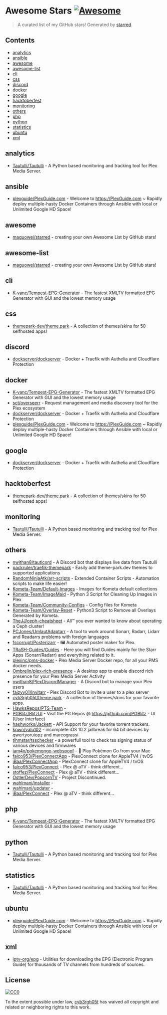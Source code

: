 <!--lint disable awesome-contributing awesome-license awesome-list-item match-punctuation no-repeat-punctuation no-undefined-references awesome-spell-check-->
# Awesome Stars [![Awesome](https://awesome.re/badge.svg)](https://github.com/sindresorhus/awesome)

> A curated list of my GitHub stars! Generated by [starred](https://github.com/maguowei/starred).

## Contents

- [analytics](#analytics)
- [ansible](#ansible)
- [awesome](#awesome)
- [awesome-list](#awesome-list)
- [cli](#cli)
- [css](#css)
- [discord](#discord)
- [docker](#docker)
- [google](#google)
- [hacktoberfest](#hacktoberfest)
- [monitoring](#monitoring)
- [others](#others)
- [php](#php)
- [python](#python)
- [statistics](#statistics)
- [ubuntu](#ubuntu)
- [xml](#xml)

## analytics 

- [Tautulli/Tautulli](https://github.com/Tautulli/Tautulli) - A Python based monitoring and tracking tool for Plex Media Server.

## ansible 

- [plexguide/PlexGuide.com](https://github.com/plexguide/PlexGuide.com) - Welcome to https://PlexGuide.com ~ Rapidly deploy multiple-hasty Docker Containers through Ansible with local or Unlimited Google HD Space!

## awesome 

- [maguowei/starred](https://github.com/maguowei/starred) - creating your own Awesome List by GitHub stars!

## awesome-list 

- [maguowei/starred](https://github.com/maguowei/starred) - creating your own Awesome List by GitHub stars!

## cli 

- [K-vanc/Tempest-EPG-Generator](https://github.com/K-vanc/Tempest-EPG-Generator) - The fastest XMLTV formatted EPG Generator with GUI and the lowest memory usage

## css 

- [themepark-dev/theme.park](https://github.com/themepark-dev/theme.park) - A collection of themes/skins for 50 selfhosted apps!

## discord 

- [dockserver/dockserver](https://github.com/dockserver/dockserver) - Docker + Traefik with Authelia and Cloudflare Protection

## docker 

- [K-vanc/Tempest-EPG-Generator](https://github.com/K-vanc/Tempest-EPG-Generator) - The fastest XMLTV formatted EPG Generator with GUI and the lowest memory usage
- [sct/overseerr](https://github.com/sct/overseerr) - Request management and media discovery tool for the Plex ecosystem
- [dockserver/dockserver](https://github.com/dockserver/dockserver) - Docker + Traefik with Authelia and Cloudflare Protection
- [plexguide/PlexGuide.com](https://github.com/plexguide/PlexGuide.com) - Welcome to https://PlexGuide.com ~ Rapidly deploy multiple-hasty Docker Containers through Ansible with local or Unlimited Google HD Space!

## google 

- [dockserver/dockserver](https://github.com/dockserver/dockserver) - Docker + Traefik with Authelia and Cloudflare Protection

## hacktoberfest 

- [themepark-dev/theme.park](https://github.com/themepark-dev/theme.park) - A collection of themes/skins for 50 selfhosted apps!

## monitoring 

- [Tautulli/Tautulli](https://github.com/Tautulli/Tautulli) - A Python based monitoring and tracking tool for Plex Media Server.

## others 

- [nwithan8/tauticord](https://github.com/nwithan8/tauticord) - A Discord bot that displays live data from Tautulli
- [packruler/traefik-themepark](https://github.com/packruler/traefik-themepark) - Easily add theme-park.dev themes to supported applications
- [RandomNinjaAtk/arr-scripts](https://github.com/RandomNinjaAtk/arr-scripts) - Extended Container Scripts - Automation scripts to make life easier!
- [Kometa-Team/Default-Images](https://github.com/Kometa-Team/Default-Images) - Images for Kometa default collections
- [Kometa-Team/ImageMaid](https://github.com/Kometa-Team/ImageMaid) - Python 3 Script for Cleaning Up Images in Plex
- [Kometa-Team/Community-Configs](https://github.com/Kometa-Team/Community-Configs) - Config files for Kometa
- [Kometa-Team/Overlay-Reset](https://github.com/Kometa-Team/Overlay-Reset) - Python3 Script to Remove all Overlays Generated by Kometa.
- [TheJJ/ceph-cheatsheet](https://github.com/TheJJ/ceph-cheatsheet) - All™ you ever wanted to know about operating a Ceph cluster!
- [PCJones/UmlautAdaptarr](https://github.com/PCJones/UmlautAdaptarr) - A tool to work around Sonarr, Radarr, Lidarr and Readarrs problems with foreign languages
- [fscorrupt/Posterizarr](https://github.com/fscorrupt/Posterizarr) - 🖼️ Automated poster maker for Plex.
- [TRaSH-Guides/Guides](https://github.com/TRaSH-Guides/Guides) - Here you will find Guides mainly for the Starr Apps (Sonarr/Radarr) and everything related to it.
- [plexinc/pms-docker](https://github.com/plexinc/pms-docker) - Plex Media Server Docker repo, for all your PMS docker needs.
- [Ombrelin/plex-rich-presence](https://github.com/Ombrelin/plex-rich-presence) - A desktop app to enable discord rich presence for your Plex Media Server Activity
- [nwithan8/PlexDiscordManager](https://github.com/nwithan8/PlexDiscordManager) - A Discord bot to manage your Plex users
- [faizyy01/Invitarr](https://github.com/faizyy01/Invitarr) - Plex Discord Bot to invite a user to a plex server
- [cyb3rgh05t/theme.park](https://github.com/cyb3rgh05t/theme.park) - A collection of themes/skins for your favorite apps.
- [HawksRepos/PTS-Team](https://github.com/HawksRepos/PTS-Team) - 
- [PGBlitz/BlitzUI](https://github.com/PGBlitz/BlitzUI) - Visit the PG Repos @ https://github.com/PGBlitz - UI (User Interface)
- [hashworks/Jackett](https://github.com/hashworks/Jackett) - API Support for your favorite torrent trackers.
- [kpwn/yalu102](https://github.com/kpwn/yalu102) - incomplete iOS 10.2 jailbreak for 64 bit devices by qwertyoruiopz and marcograssi
- [tihmstar/tsschecker](https://github.com/tihmstar/tsschecker) - a powerfull tool to check tss signing status of various devices and firmwares
- [iam4x/pokemongo-webspoof](https://github.com/iam4x/pokemongo-webspoof) - 👾 Play Pokémon Go from your Mac
- [falco953/PlexConnectApp](https://github.com/falco953/PlexConnectApp) - PlexConnect clone for AppleTV4 / tvOS
- [iBaa/PlexConnectApp](https://github.com/iBaa/PlexConnectApp) - PlexConnect clone for AppleTV4 / tvOS
- [falco953/PlexConnect](https://github.com/falco953/PlexConnect) - Plex @ aTV - think different...
- [stoffez/PlexConnect](https://github.com/stoffez/PlexConnect) - Plex @ aTV - think different...
- [OstlerDev/PopcornTV](https://github.com/OstlerDev/PopcornTV) - Project Discontinued.
- [wahlmanj/installer](https://github.com/wahlmanj/installer) - 
- [wahlmanj/updater](https://github.com/wahlmanj/updater) - 
- [iBaa/PlexConnect](https://github.com/iBaa/PlexConnect) - Plex @ aTV - think different...

## php 

- [K-vanc/Tempest-EPG-Generator](https://github.com/K-vanc/Tempest-EPG-Generator) - The fastest XMLTV formatted EPG Generator with GUI and the lowest memory usage

## python 

- [Tautulli/Tautulli](https://github.com/Tautulli/Tautulli) - A Python based monitoring and tracking tool for Plex Media Server.

## statistics 

- [Tautulli/Tautulli](https://github.com/Tautulli/Tautulli) - A Python based monitoring and tracking tool for Plex Media Server.

## ubuntu 

- [plexguide/PlexGuide.com](https://github.com/plexguide/PlexGuide.com) - Welcome to https://PlexGuide.com ~ Rapidly deploy multiple-hasty Docker Containers through Ansible with local or Unlimited Google HD Space!

## xml 

- [iptv-org/epg](https://github.com/iptv-org/epg) - Utilities for downloading the EPG (Electronic Program Guide) for thousands of TV channels from hundreds of sources.


## License

[![CC0](http://mirrors.creativecommons.org/presskit/buttons/88x31/svg/cc-zero.svg)](https://creativecommons.org/publicdomain/zero/1.0/)

To the extent possible under law, [cyb3rgh05t](https://github.com/cyb3rgh05t) has waived all copyright and related or neighboring rights to this work.

